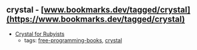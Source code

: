 crystal - [www.bookmarks.dev/tagged/crystal](https://www.bookmarks.dev/tagged/crystal) 
---
* [Crystal for Rubyists](http://www.crystalforrubyists.com)
    * tags: [free-programming-books](../tags/free-programming-books.md), [crystal](../tags/crystal.md)
